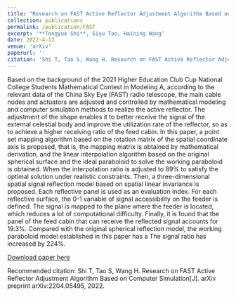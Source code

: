```yaml
---
title: "Research on FAST Active Reflector Adjustment Algorithm Based on Computer Simulation"
collection: publications
permalink: /publication/FAST
excerpt: '**Tongyue Shi**, Siyu Tao, Haining Wang'
date: 2022-4-12
venue: 'arXiv'
paperurl: ''
citation: 'Shi T, Tao S, Wang H. Research on FAST Active Reflector Adjustment Algorithm Based on Computer Simulation[J]. arXiv preprint arXiv:2204.05495, 2022.'
---
```

Based on the background of the 2021 Higher Education Club Cup National College Students Mathematical Contest in Modeling A, according to the relevant data of the China Sky Eye (FAST) radio telescope, the main cable nodes and actuators are adjusted and controlled by mathematical modeling and computer simulation methods to realize the active reflector. The adjustment of the shape enables it to better receive the signal of the external celestial body and improve the utilization rate of the reflector, so as to achieve a higher receiving ratio of the feed cabin. In this paper, a point set mapping algorithm based on the rotation matrix of the spatial coordinate axis is proposed, that is, the mapping matrix is obtained by mathematical derivation, and the linear interpolation algorithm based on the original spherical surface and the ideal paraboloid to solve the working paraboloid is obtained. When the interpolation ratio is adjusted to 89% to satisfy the optimal solution under realistic constraints. Then, a three-dimensional spatial signal reflection model based on spatial linear invariance is proposed. Each reflective panel is used as an evaluation index. For each reflective surface, the 0-1 variable of signal accessibility on the feeder is defined. The signal is mapped to the plane where the feeder is located, which reduces a lot of computational difficulty. Finally, it is found that the panel of the feed cabin that can receive the reflected signal accounts for 19.3%. Compared with the original spherical reflection model, the working paraboloid model established in this paper has a The signal ratio has increased by 224%.

[Download paper here](https://arxiv.org/pdf/2204.05495.pdf)

Recommended citation: Shi T, Tao S, Wang H. Research on FAST Active Reflector Adjustment Algorithm Based on Computer Simulation[J]. arXiv preprint arXiv:2204.05495, 2022.